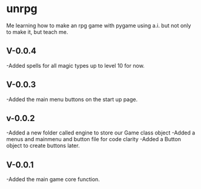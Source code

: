 # unrpg
Me learning how to make an rpg game with pygame using a.i. but not only to make it, but teach me.

V-0.0.4
---
-Added spells for all magic types up to level 10 for now.

V-0.0.3
---
-Added the main menu buttons on the start up page.

v-0.0.2
---
-Added a new folder called engine to store our Game class object
-Added a menus and mainmenu and button file for code clarity
-Added a Button object to create buttons later.

V-0.0.1
---
-Added the main game core function.